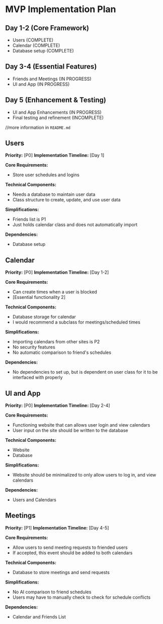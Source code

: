 # MVP Implementation Plan

## Day 1-2 (Core Framework)
- Users  (COMPLETE)
- Calendar (COMPLETE)
- Database setup (COMPLETE)

## Day 3-4 (Essential Features)
- Friends and Meetings (IN PROGRESS)
- UI and App (IN PROGRESS)

## Day 5 (Enhancement & Testing)
- UI and App Enhancements (IN PROGRESS)
- Final testing and refinement (INCOMPLETE)

//more information in `README.md`

## Users

**Priority:** [P0]
**Implementation Timeline:** [Day 1]

**Core Requirements:**
- Store user schedules and logins

**Technical Components:**
- Needs a database to maintain user data
- Class structure to create, update, and use user data

**Simplifications:**
- Friends list is P1
- Just holds calendar class and does not automatically import

**Dependencies:**
- Database setup



## Calendar

**Priority:** [P0]
**Implementation Timeline:** [Day 1-2]

**Core Requirements:**
- Can create times when a user is blocked
- [Essential functionality 2]

**Technical Components:**
- Database storage for calendar
- I would recommend a subclass for meetings/scheduled times

**Simplifications:**
- Importing calendars from other sites is P2
- No security features
- No automatic comparison to friend's schedules

**Dependencies:**
- No dependencies to set up, but is dependent on user class for it to be interfaced with properly



## UI and App

**Priority:** [P0]
**Implementation Timeline:** [Day 2-4]

**Core Requirements:**
- Functioning website that can allows user login and view calendars
- User input on the site should be written to the database

**Technical Components:**
- Website
- Database

**Simplifications:**
- Website should be minimalized to only allow users to log in, and view calendars

**Dependencies:**
- Users and Calendars



## Meetings

**Priority:** [P1]
**Implementation Timeline:** [Day 4-5]

**Core Requirements:**
- Allow users to send meeting requests to friended users
- If accepted, this event should be added to both calendars

**Technical Components:**
- Database to store meetings and send requests

**Simplifications:**
- No AI comparison to friend schedules
- Users may have to manually check to check for schedule conflicts

**Dependencies:**
- Calendar and Friends List